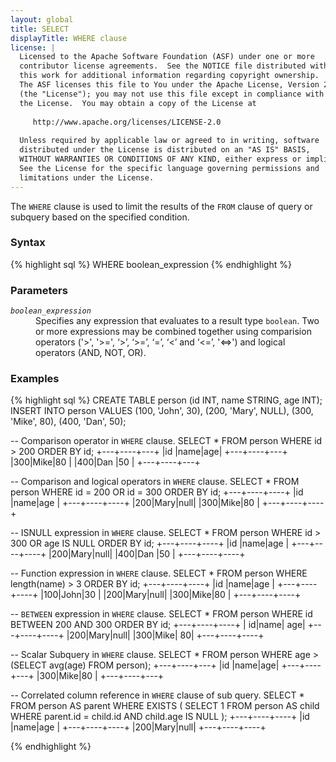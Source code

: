 ```yaml
---
layout: global
title: SELECT
displayTitle: WHERE clause
license: |
  Licensed to the Apache Software Foundation (ASF) under one or more
  contributor license agreements.  See the NOTICE file distributed with
  this work for additional information regarding copyright ownership.
  The ASF licenses this file to You under the Apache License, Version 2.0
  (the "License"); you may not use this file except in compliance with
  the License.  You may obtain a copy of the License at
 
     http://www.apache.org/licenses/LICENSE-2.0
 
  Unless required by applicable law or agreed to in writing, software
  distributed under the License is distributed on an "AS IS" BASIS,
  WITHOUT WARRANTIES OR CONDITIONS OF ANY KIND, either express or implied.
  See the License for the specific language governing permissions and
  limitations under the License.
---
```

The <code>WHERE</code> clause is used to limit the results of the <code>FROM</code>
clause of query or subquery based on the specified condition.

### Syntax
{% highlight sql %}
WHERE boolean_expression
{% endhighlight %}

### Parameters
<dl>
  <dt><code><em>boolean_expression</em></code></dt>
  <dd>
    Specifies any expression that evaluates to a result type <code>boolean</code>. Two or
    more expressions may be combined together using comparision operators 
    ('>', '>=', ‘>’, ‘>=’, ‘=’, ‘<’ and ‘<=’, '<=>') and logical operators (AND, NOT, OR).
  </dd>
</dl>

### Examples
{% highlight sql %}
CREATE TABLE person (id INT, name STRING, age INT);
INSERT INTO person VALUES (100, 'John', 30),
                          (200, 'Mary', NULL),
                          (300, 'Mike', 80),
                          (400, 'Dan',  50);

-- Comparison operator in `WHERE` clause.
SELECT * FROM person WHERE id > 200 ORDER BY id;
  +---+----+---+
  |id |name|age|
  +---+----+---+
  |300|Mike|80 |
  |400|Dan |50 |
  +---+----+---+

-- Comparison and logical operators in `WHERE` clause.
SELECT * FROM person WHERE id = 200 OR id = 300 ORDER BY id;
  +---+----+----+
  |id |name|age |
  +---+----+----+
  |200|Mary|null|
  |300|Mike|80  |
  +---+----+----+

-- ISNULL expression in `WHERE` clause.
SELECT * FROM person WHERE id > 300 OR age IS NULL ORDER BY id;
  +---+----+----+
  |id |name|age |
  +---+----+----+
  |200|Mary|null|
  |400|Dan |50  |
  +---+----+----+

-- Function expression in `WHERE` clause.
SELECT * FROM person WHERE length(name) > 3 ORDER BY id;
  +---+----+----+
  |id |name|age |
  +---+----+----+
  |100|John|30  |
  |200|Mary|null|
  |300|Mike|80  |
  +---+----+----+

-- `BETWEEN` expression in `WHERE` clause.
SELECT * FROM person WHERE id BETWEEN 200 AND 300 ORDER BY id;
  +---+----+----+
  | id|name| age|
  +---+----+----+
  |200|Mary|null|
  |300|Mike|  80|
  +---+----+----+

-- Scalar Subquery in `WHERE` clause.
SELECT * FROM person WHERE age > (SELECT avg(age) FROM person);
  +---+----+---+
  |id |name|age|
  +---+----+---+
  |300|Mike|80 |
  +---+----+---+

-- Correlated column reference in `WHERE` clause of sub query.
SELECT * FROM person AS parent 
WHERE EXISTS (
              SELECT 1 FROM person AS child
              WHERE parent.id = child.id AND child.age IS NULL
             );
  +---+----+----+
  |id |name|age |
  +---+----+----+
  |200|Mary|null|
  +---+----+----+

{% endhighlight %}
